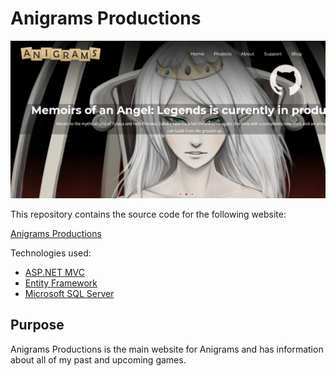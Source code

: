 # Anigrams Productions

![Social Preview](./social_preview.png)

This repository contains the source code for the following website:

[Anigrams Productions](https://anigrams.org)

Technologies used:
* [ASP.NET MVC](https://dotnet.microsoft.com/apps/aspnet/mvc)
* [Entity Framework](https://docs.microsoft.com/en-us/ef/)
* [Microsoft SQL Server](https://www.microsoft.com/en-us/sql-server)

## Purpose
Anigrams Productions is the main website for Anigrams and has information about all of my past and upcoming games.

